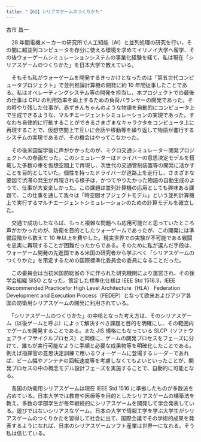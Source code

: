 ```yaml
---
title: "【62】シリアスゲームのつくりかた"
---
```



古市 昌一


　28 年間電機メーカーの研究所で人工知能（AI）と並列処理の研究を行い，その間に超並列コンピュータを存分に使える環境を求めてイリノイ大学へ留学、その後ウォーゲームシミュレーションシステムの事業化経験を経て、私は現在「シリアスゲームのつくりかた」を日本大学で教えている。

　そもそも私がウォーゲームを開発するきっかけとなったのは「第五世代コンピュータプロジェクト」で並列推論計算機の開発に約 10 年間従事したことである。私はオペレーティングシステム等の開発を担当し、本プロジェクトでの最後の仕事は CPU の利用効率を向上するための負荷バランサーの開発であった。その時やり残した仕事が、赤ずきんちゃんのような物語を自動的にコンピュータ上で生成できるような、マルチエージェントシミュレーションの実現であった。すなわち自律的に行動することができるさまざまなキャラクタをコンピュータ上に再現することで、仮想空間上で互いに会話や移動等を繰り返して物語が進行するシステムの実現であるが、その機会はやってこなかった。

　その後米国留学後に声がかかったのが、ミクロ交通シミュレーター開発プロジェクトへの参画だった。このシミュレーターはドライバーの意思決定モデルを搭載した多数の車を仮想空間上で再現し、次世代の交通管制装置等の開発に活かすことを目的としていた。個性を持ったドライバーが道路上を走行し、さまざまな要因で渋滞の発生が再現される様子は、かつてやりたかった物語の自動生成のようで、仕事が大変楽しかった。この課題は並列計算機の応用としても興味ある課題で、この仕事を通して我々は「時空間オブジェクトモデル」という並列計算機上で実行するマルチエージェントシミュレーションのための計算モデルを確立した。

　交通で成功したならば、もっと複雑な問題へも応用可能だと思っていたところ声がかかったのが、防衛を目的としたウォーゲームであったが、この開発には準備段階から数えて 10 年以上を費やした。現実世界での実験が不可能である戦闘を忠実に再現することが困難だったからである。そのために私が選んだ手段は、ウォーゲーム開発の先進国である米国の研究者から学ぶべく「シリアスゲームのつくりかた」を策定するための国際標準化委員会の委員になることだった。

　この委員会は当初米国防総省の下に作られた研究機関により運営され、その後学会組織 SISO となった。策定した標準化仕様は IEEE Std 1516.3，IEEE Recommended Practicefor High Level Architecture（HLA） Federation Development and Execution Process（FEDEP）となって欧米およびアジア各国の防衛用シリアスゲームの開発に利用されている。

　「シリアスゲームのつくりかた」の中核となった考え方は、そのシリアスゲーム（以後ゲームと呼ぶ）によって解決すべき課題と目的を明確にし、その範囲内でゲームを開発することである。また JIS 規格にもなっている SLCP（ソフトウェアライフサイクルプロセス）と同様に、ゲームの開発プロセスをフェーズに分けて、誰もが実行可能なように手順と必要な成果物等を明確化したことである。例えば指揮官の意思決定訓練で用いるウォーゲームに登場するレーダーであれば、ビーム幅やアンテナの回転速度等を考慮しなくてもよいといったことが、開発プロセスの中の概念モデル設計フェーズを実施することで、自動的に可能となる。

　各国の防衛用シリアスゲームは現在 IEEE Std 1516 に準拠したものが多数派を占めている。日本大学では教育や医療等を目的としたシリアスゲームの構築法を教え、多数の学部学生が毎年継続的にシリアスゲームを開発して学会発表している。遊びではないシリアスなゲーム。日本の大学で情報工学を学ぶ大学生がシリアスゲームのつくりかたを習得して社会に出て、国際会議でその学術的成果を発表するようになれば、日本のシリアスゲームソフト産業は世界一になれる。そう私は信じている。
